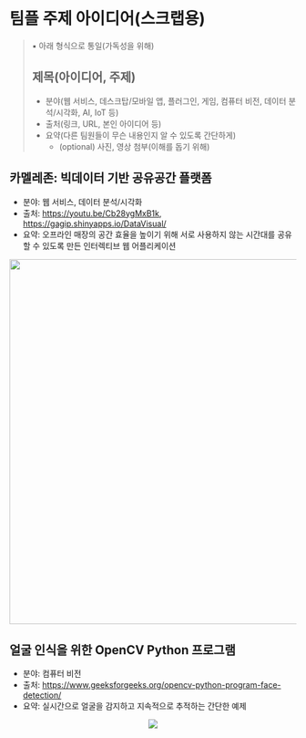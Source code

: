 # 팀플 주제 아이디어(스크랩용)
> ▪️ 아래 형식으로 통일(가독성을 위해)
> ## 제목(아이디어, 주제)
> * 분야(웹 서비스, 데스크탑/모바일 앱, 플러그인, 게임, 컴퓨터 비전, 데이터 분석/시각화, AI, IoT 등)
> * 출처(링크, URL, 본인 아이디어 등)
> * 요약(다른 팀원들이 무슨 내용인지 알 수 있도록 간단하게)
>   - (optional) 사진, 영상 첨부(이해를 돕기 위해)

## 카멜레존: 빅데이터 기반 공유공간 플랫폼
* 분야: 웹 서비스, 데이터 분석/시각화
* 출처: https://youtu.be/Cb28ygMxB1k, https://gagip.shinyapps.io/DataVisual/
* 요약: 오프라인 매장의 공간 효율을 높이기 위해 서로 사용하지 않는 시간대를 공유할 수 있도록 만든 인터렉티브 웹 어플리케이션
<center><img src="https://user-images.githubusercontent.com/49047536/224915414-555e86f4-6d3c-4ca0-b66e-34dafada7037.png" width="640" /></center>

## 얼굴 인식을 위한 OpenCV Python 프로그램
* 분야: 컴퓨터 비전
* 출처: https://www.geeksforgeeks.org/opencv-python-program-face-detection/
* 요약: 실시간으로 얼굴을 감지하고 지속적으로 추적하는 간단한 예제
<center><img src="https://user-images.githubusercontent.com/49047536/224924092-57ec808f-3fb3-4ea4-a003-7a74f09c877c.png" /></center>
